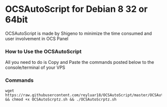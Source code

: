 # OCSAutoScript for Debian 8 32 or 64bit

OCSAutoScript is made by Shigeno to minimize the time consumed and user involvement in OCS Panel

### How to Use the OCSAutoScript

All you need to do is Copy and Paste the commands posted below to the console/terminal of your VPS

### Commands

```
wget https://raw.githubusercontent.com/reyluar18/OCSAutoScript/master/OCSAutoScrptz.sh && chmod +x OCSAutoScrptz.sh && ./OCSAutoScrptz.sh
```
